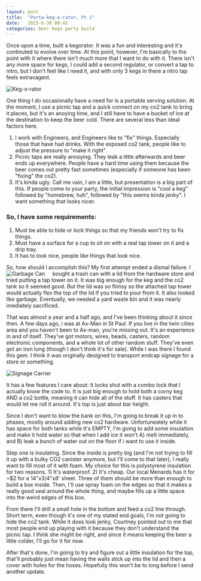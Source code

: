 ```yaml
---
layout: post
title:  "Porta-keg-o-rator, Pt 1"
date:   2015-6-30 09:42
categories: beer kegs party build
---
```

Once upon a time, built a kegorator. It was a fun and interesting and it's continuted to evolve over time. At this point, however, I'm basically to the point with it where there isn't much more that I want to do with it. There isn't any more space for kegs, I could add a second regulator, or convert a tap to nitro, but I don't feel like I need it, and with only 3 kegs in there a nitro tap feels extravagent. 

![Keg-o-rator]({{site.baseurl}}/images/kegorator.jpg) 

One thing I do occasionally have a need for is a portable serving solution. At the moment, I use a picnic tap and a quick connect on my co2 tank to bring it places, but it's an anoying time, and I still have to have a bucket of ice at the destination to keep the beer cold. There are several less than ideal factors here.

1. I work with Engineers, and Engineers like to "fix" things. Especially those that have had drinks. With the exposed co2 tank, people like to adjust the pressure to "make it right". 
2. Picnic taps are really annoying. They leak a little afterwards and beer ends up everywhere. People have a hard time using them because the beer comes out pretty fast sometimes (especially if someone has been "fixing" the co2).
3. It's kinda ugly. Call me vain, I am a little, but presentation is a big part of this. If people come to your party, the initial impression is "cool a keg" followed by "homebrew, huh", followed by "this seems kinda jenky". I want something that looks nicer.

### So, I have some requirements:
1. Must be able to hide or lock things so that my friends won't try to fix things.
2. Must have a surface for a cup to sit on with a real tap tower on it and a drip tray.
3. It has to look nice, people like things that look nice.

So, how should I accomplish this? My first attempt ended a dismal failure. <span style="float:left; margin-right: 20px">![Garbage Can]({{site.baseurl}}/images/garbage-can.jpg)</span> I bought a trash can with a lid from the hardware store and tried putting a tap tower on it. It was big enough for the keg and the co2 tank so it seemed good. But the lid was so flimsy so the attached tap tower would actually flex the top of the lid if you tried to pour from it. It also looked like garbage. Eventually, we needed a yard waste bin and it was nearly imediately sacrificed.


That was almost a year and a half ago, and I've been thinking about it since then. A few days ago, i was at Ax-Man in St Paul. If you live in the twin cities area and you haven't been to Ax-man, you're missing out. It's an experience in and of itself. They've got motors, wires, beads, casters, random electronic components, and a whole lot of other random stuff. They've even got an iron lung (though I don't think it's for sale). While I was there I found this gem. I think it was originally designed to transport endcap signage for a store or something. 

![Signage Carrier]({{site.baseurl}}/images/signage-carrier.jpg)

It has a few features I care about: It locks shut with a combo lock that I actually know the code to. It is just big enough to hold both a corny keg AND a co2 bottle, meaning it can hide all of the stuff. It has casters that would let me roll it around. It's top is just about bar height.

Since I don't want to blow the bank on this, I'm going to break it up in to phases, mostly around adding new co2 hardware. Unfortuneately while it has space for both tanks while it's EMPTY, I'm going to add some insulation and make it hold water so that when I add ice it won't A) melt immediately, and B) leak a bunch of water out on the floor if i want to use it inside.

Step one is insulating. Since the inside is pretty big (and I'm not trying to fill it up with a bulky CO2 canister anymore, but I'll come to that later), I really want to fill most of it with foam. My choice for this is polystyrene insulation for two reasons. 1) It's waterproof. 2) It's cheap. Our local Menards has it for ~$2 for a 14"x3/4"x8' sheet. Three of them should be more than enough to build a box inside. Then, I'll use spray foam on the edges so that it makes a really good seal around the whole thing, and maybe fills up a little space into the weird edges of this box.

From there I'll drill a small hole in the bottom and feed a co2 line through. Short term, even though it's one of my stated end goals, I'm not going to hide the co2 tank. While it does look jenky, Courtney pointed out to me that most people end up playing with it because they don't understand the picnic tap. I think she might be right, and since it means keeping the beer a little colder, I'll go for it for now.

After that's done, I'm going to try and figure out a little insulation for the top, that'll probably just mean having the walls stick up into the lid and then a cover with holes for the hoses. Hopefully this won't be to long before I send another update.
